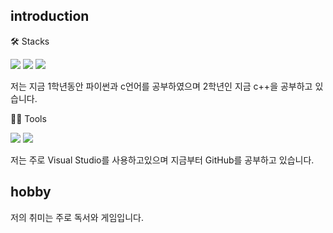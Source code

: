 ## introduction


🛠️ Stacks

<img src="https://img.shields.io/badge/Python-3766AB?style=flat-square&logo=Python&logoColor=white"/> <img 
src="https://img.shields.io/badge/C-A8B9CC?style=flat-square&logo=C&logoColor=white"/> <img src="https://img.shields.io/badge/C++-00599C?style=flat-square&logo=C++&logoColor=white"/>

저는 지금 1학년동안 파이썬과 c언어를 공부하였으며 2학년인 지금 c++을 공부하고 있습니다.

💪🏼 Tools 

 <img src="https://img.shields.io/badge/Visual Studio Code-007ACC?style=flat-square&logo=Visual Studio Code&logoColor=white"/> <img src="https://img.shields.io/badge/GitHub-181717?style=flat-square&logo=GitHub&logoColor=white"/>
 
 저는 주로 Visual Studio를 사용하고있으며 지금부터 GitHub를 공부하고 있습니다.
 
## hobby
저의 취미는 주로 독서와 게임입니다.




<!--
**leegyosun/leegyosun** is a ✨ _special_ ✨ repository because its `README.md` (this file) appears on your GitHub profile.

Here are some ideas to get you started:

- 🔭 I’m currently working on ...
- 🌱 I’m currently learning ...
- 👯 I’m looking to collaborate on ...
- 🤔 I’m looking for help with ...
- 💬 Ask me about ...
- 📫 How to reach me: ...
- 😄 Pronouns: ...
- ⚡ Fun fact: ...
-->
